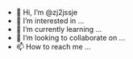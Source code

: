 - 👋 Hi, I’m @zj2jssje
- 👀 I’m interested in ...
- 🌱 I’m currently learning ...
- 💞️ I’m looking to collaborate on ...
- 📫 How to reach me ...

<!---
zj2jssje/zj2jssje is a ✨ special ✨ repository because its `README.md` (this file) appears on your GitHub profile.
You can click the Preview link to take a look at your changes.
--->
